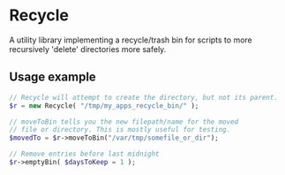 # Recycle

A utility library implementing a recycle/trash bin for scripts to more recursively 'delete' directories more safely.

## Usage example

```php
// Recycle will attempt to create the directory, but not its parent.
$r = new Recycle( "/tmp/my_apps_recycle_bin/" );

// moveToBin tells you the new filepath/name for the moved
// file or directory. This is mostly useful for testing.
$movedTo = $r->moveToBin("/var/tmp/somefile_or_dir");

// Remove entries before last midnight
$r->emptyBin( $daysToKeep = 1 );

```